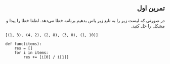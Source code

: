 <div dir="rtl">

## تمرین اول

در صورتی که لیست زیر را به تابع زیر پاس بدهیم برنامه خطا می‌دهد. لطفا خطا را پیدا و مشکل را حل کنید.

</div>


```
[(1, 3), (4, 2), (2, 8), (3, 0), (1, 10)]
```

```
def func(items):
    res = []
    for i in items:
        res += [i[0] / i[1]]
```


